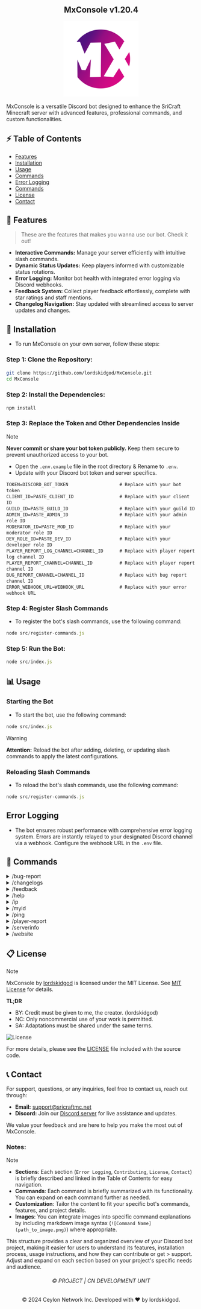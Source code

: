 
<h2 align="center">
    MxConsole v1.20.4
</h2>

<p align="center">
    <img src="MxConsole2.png" alt="MxConsole Logo" width="200"/>
</p>

MxConsole is a versatile Discord bot designed to enhance the SriCraft Minecraft server with advanced features, professional commands, and custom functionalities.

## ⚡ Table of Contents

- [Features](#features)
- [Installation](#installation)
- [Usage](#usage)
- [Commands](#commands)
- [Error Logging](#error-logging)
- [Commands](#commands)
- [License](#license)
- [Contact](#contact)

## 📝 Features

> These are the features that makes you wanna use our bot. Check it out!
>

- **Interactive Commands:** Manage your server efficiently with intuitive slash commands.
- **Dynamic Status Updates:** Keep players informed with customizable status rotations.
- **Error Logging:** Monitor bot health with integrated error logging via Discord webhooks.
- **Feedback System:** Collect player feedback effortlessly, complete with star ratings and staff mentions.
- **Changelog Navigation:** Stay updated with streamlined access to server updates and changes.

## 🚀 Installation

- To run MxConsole on your own server, follow these steps:

 ### Step 1: Clone the Repository:

 ```sh
 git clone https://github.com/lordskidgod/MxConsole.git
 cd MxConsole
 ```

 ### Step 2: Install the Dependencies:
 ```sh
 npm install
 ```

 ### Step 3: Replace the Token and Other Dependencies Inside
> [!NOTE]
> **Never commit or share your bot token publicly.** Keep them secure to prevent unauthorized access to your bot.

- Open the `.env.example` file in the root directory & Rename to `.env`.
- Update with your Discord bot token and server specifics.

```env
TOKEN=DISCORD_BOT_TOKEN                   # Replace with your bot token
CLIENT_ID=PASTE_CLIENT_ID                 # Replace with your client ID
GUILD_ID=PASTE_GUILD_ID                   # Replace with your guild ID
ADMIN_ID=PASTE_ADMIN_ID                   # Replace with your admin role ID
MODERATOR_ID=PASTE_MOD_ID                 # Replace with your moderator role ID
DEV_ROLE_ID=PASTE_DEV_ID                  # Replace with your developer role ID
PLAYER_REPORT_LOG_CHANNEL=CHANNEL_ID      # Replace with player report log channel ID
PLAYER_REPORT_CHANNEL=CHANNEL_ID          # Replace with player report channel ID
BUG_REPORT_CHANNEL=CHANNEL_ID             # Replace with bug report channel ID
ERROR_WEBHOOK_URL=WEBHOOK_URL             # Replace with your error webhook URL
```

  ### Step 4: Register Slash Commands

  - To register the bot's slash commands, use the following command:

  ```js
  node src/register-commands.js
  ```

  ### Step 5: Run the Bot:
   ```js
   node src/index.js
   ```

## 📊 Usage

### Starting the Bot

- To start the bot, use the following command:

```js
node src/index.js
```


> [!WARNING]
> 
> **Attention:** Reload the bot after adding, deleting, or updating slash commands to apply the latest configurations.

### Reloading Slash Commands

- To reload the bot's slash commands, use the following command:

```js
node src/register-commands.js
```

## Error Logging
- The bot ensures robust performance with comprehensive error logging system. Errors are instantly relayed to your designated Discord channel via a webhook. Configure the webhook URL in the `.env` file.

## 🔩 Commands

<details>
<summary>/bug-report</summary>
Allows users to report bugs or issues related to the Minecraft server.
</details>
<details>
<summary>/changelogs</summary>
Displays recent changes, updates, or version history of the Minecraft server or bot.
</details>
<details>
<summary>/feedback</summary>
Enables users to submit feedback or suggestions regarding the Minecraft server.
</details>
<details>
<summary>/help</summary>
Provides a list of available commands and their usage instructions.
</details>
<details>
<summary>/ip</summary>
Shows the IP address or connection details of the Minecraft server.
</details>
<details>
<summary>/myid</summary>
Displays the user's Discord ID for identification purposes.
</details>
<details>
<summary>/ping</summary>
Checks the bot's latency and responsiveness.
</details>
<details>
<summary>/player-report</summary>
Allows players to report other players for violations or issues within the Minecraft server.
</details>
<details>
<summary>/serverinfo</summary>
Provides detailed information about the Minecraft server, such as current status, player count, etc.
</details>
<details>
<summary>/website</summary>
Displays the URL or link to the Minecraft server's official website or related resources.
</details>

## 📋 License

> [!NOTE] 
> MxConsole by [lordskidgod](https://github.com/lordskidgod/) is licensed under the MIT License. See [MIT License](LICENSE) for details.

**TL;DR**

- BY: Credit must be given to me, the creator. (lordskidgod)
- NC: Only noncommercial use of your work is permitted.
- SA: Adaptations must be shared under the same terms.

![License](https://img.shields.io/github/license/lordskidgod/MxConsole)



For more details, please see the [LICENSE](LICENSE) file included with the source code.

## 📞 Contact

For support, questions, or any inquiries, feel free to contact us, reach out through:

- **Email:** [support@sricraftmc.net](mailto:support@sricraftmc.net)
- **Discord:** Join our [Discord server](https://discord.gg/T866cmAKBJ) for live assistance and updates.

We value your feedback and are here to help you make the most out of MxConsole.

### Notes:
> [!NOTE]
> - **Sections**: Each section (`Error Logging`, `Contributing`, `License`, `Contact`) is briefly described and linked in the Table of Contents for easy navigation.
> - **Commands**: Each command is briefly summarized with its functionality. You can expand on each command further as needed.
> - **Customization**: Tailor the content to fit your specific bot's commands, features, and project details.
> - **Images**: You can integrate images into specific command explanations by including markdown image syntax (`![Command Name](path_to_image.png)`) where appropriate.
  
This structure provides a clear and organized overview of your Discord bot project, making it easier for users to understand its features, installation process, usage instructions, and how they can contribute or get > support. Adjust and expand on each section based on your project's specific needs and audience.


<h6 align="center">©️ PROJECT | CN DEVELOPMENT UNIT</h6>

<p align="center">© 2024 Ceylon Network Inc. Developed with ❤️ by lordskidgod.</p>
